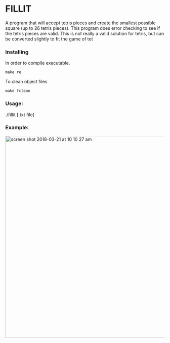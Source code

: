 # FILLIT

A program that will accept tetris pieces and create the smallest possible square (up to 26 tetris pieces). This program does
error checking to see if the tetris pieces are valid. This is not really a valid solution for tetris, but can be converted slightly to fit the game of tet

### Installing

In order to compile executable.
```
make re
```

To clean object files

```
make fclean
```

### Usage:

./fillit [.txt file]

### Example:

<img width="639" alt="screen shot 2018-03-21 at 10 10 27 am" src="https://user-images.githubusercontent.com/34046690/37725401-1d7c021c-2cf0-11e8-9d40-c74a18fad934.png">
